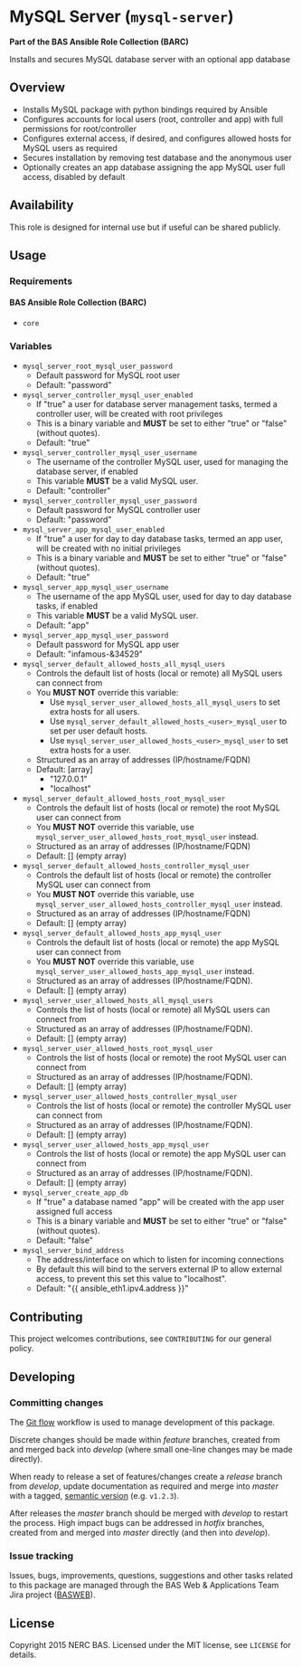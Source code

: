 # MySQL Server (`mysql-server`)

**Part of the BAS Ansible Role Collection (BARC)**

Installs and secures MySQL database server with an optional app database

## Overview

* Installs MySQL package with python bindings required by Ansible
* Configures accounts for local users (root, controller and app) with full permissions for root/controller
* Configures external access, if desired, and configures allowed hosts for MySQL users as required
* Secures installation by removing test database and the anonymous user
* Optionally creates an app database assigning the app MySQL user full access, disabled by default

## Availability

This role is designed for internal use but if useful can be shared publicly.

## Usage

### Requirements

#### BAS Ansible Role Collection (BARC)

* `core`

### Variables

* `mysql_server_root_mysql_user_password`
    * Default password for MySQL root user
    * Default: "password"
* `mysql_server_controller_mysql_user_enabled` 
	* If "true" a user for database server management tasks, termed a controller user, will be created with root privileges
    * This is a binary variable and **MUST** be set to either "true" or "false" (without quotes).
	* Default: "true"
* `mysql_server_controller_mysql_user_username`
	* The username of the controller MySQL user, used for managing the database server, if enabled
	* This variable **MUST** be a valid MySQL user.
	* Default: "controller"
* `mysql_server_controller_mysql_user_password`
    * Default password for MySQL controller user
    * Default: "password"
* `mysql_server_app_mysql_user_enabled` 
	* If "true" a user for day to day database tasks, termed an app user, will be created with no initial privileges
    * This is a binary variable and **MUST** be set to either "true" or "false" (without quotes).
	* Default: "true"
* `mysql_server_app_mysql_user_username` 
	* The username of the app MySQL user, used for day to day database tasks, if enabled
	* This variable **MUST** be a valid MySQL user.
	* Default: "app"
* `mysql_server_app_mysql_user_password`
    * Default password for MySQL app user
    * Default: "infamous-&34529"
* `mysql_server_default_allowed_hosts_all_mysql_users`
	* Controls the default list of hosts (local or remote) all MySQL users can connect from
	* You **MUST NOT** override this variable:
		* Use `mysql_server_user_allowed_hosts_all_mysql_users` to set extra hosts for all users.
		* Use `mysql_server_default_allowed_hosts_<user>_mysql_user` to set per user default hosts.
		* Use `mysql_server_user_allowed_hosts_<user>_mysql_user` to set extra hosts for a user.
    * Structured as an array of addresses (IP/hostname/FQDN)
    * Default: [array]
        * "127.0.0.1"
        * "localhost"
* `mysql_server_default_allowed_hosts_root_mysql_user`
	* Controls the default list of hosts (local or remote) the root MySQL user can connect from
	* You **MUST NOT** override this variable, use `mysql_server_user_allowed_hosts_root_mysql_user` instead.
	* Structured as an array of addresses (IP/hostname/FQDN)
	* Default: []  (empty array)
* `mysql_server_default_allowed_hosts_controller_mysql_user`
	* Controls the default list of hosts (local or remote) the controller MySQL user can connect from
	* You **MUST NOT** override this variable, use `mysql_server_user_allowed_hosts_controller_mysql_user` instead.
	* Structured as an array of addresses (IP/hostname/FQDN)
	* Default: []  (empty array)
* `mysql_server_default_allowed_hosts_app_mysql_user`
	* Controls the default list of hosts (local or remote) the app MySQL user can connect from
	* You **MUST NOT** override this variable, use `mysql_server_user_allowed_hosts_app_mysql_user` instead.
	* Structured as an array of addresses (IP/hostname/FQDN).
	* Default: []  (empty array)
* `mysql_server_user_allowed_hosts_all_mysql_users`
	* Controls the list of hosts (local or remote) all MySQL users can connect from
	* Structured as an array of addresses (IP/hostname/FQDN).
	* Default: []  (empty array)
* `mysql_server_user_allowed_hosts_root_mysql_user`
	* Controls the list of hosts (local or remote) the root MySQL user can connect from
	* Structured as an array of addresses (IP/hostname/FQDN).
	* Default: []  (empty array)
* `mysql_server_user_allowed_hosts_controller_mysql_user`
	* Controls the list of hosts (local or remote) the controller MySQL user can connect from
	* Structured as an array of addresses (IP/hostname/FQDN).
	* Default: []  (empty array)
* `mysql_server_user_allowed_hosts_app_mysql_user`
	* Controls the list of hosts (local or remote) the app MySQL user can connect from
	* Structured as an array of addresses (IP/hostname/FQDN).
	* Default: []  (empty array)
* `mysql_server_create_app_db`
    * If "true" a database named "app" will be created with the app user assigned full access
    * This is a binary variable and **MUST** be set to either "true" or "false" (without quotes).
    * Default: "false"
* `mysql_server_bind_address`
    * The address/interface on which to listen for incoming connections
    * By default this will bind to the servers external IP to allow external access, to prevent this set this value to "localhost".
    * Default: "{{ ansible_eth1.ipv4.address }}"

## Contributing

This project welcomes contributions, see `CONTRIBUTING` for our general policy.

## Developing

### Committing changes

The [Git flow](https://www.atlassian.com/git/tutorials/comparing-workflows/gitflow-workflow) workflow is used to manage development of this package.

Discrete changes should be made within *feature* branches, created from and merged back into *develop* (where small one-line changes may be made directly).

When ready to release a set of features/changes create a *release* branch from *develop*, update documentation as required and merge into *master* with a tagged, [semantic version](http://semver.org/) (e.g. `v1.2.3`).

After releases the *master* branch should be merged with *develop* to restart the process. High impact bugs can be addressed in *hotfix* branches, created from and merged into *master* directly (and then into *develop*).

### Issue tracking

Issues, bugs, improvements, questions, suggestions and other tasks related to this package are managed through the BAS Web & Applications Team Jira project ([BASWEB](https://jira.ceh.ac.uk/browse/BASWEB)).

## License

Copyright 2015 NERC BAS. Licensed under the MIT license, see `LICENSE` for details.
